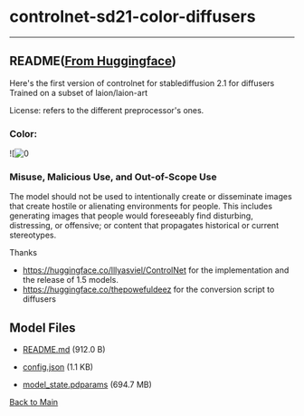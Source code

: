 
# controlnet-sd21-color-diffusers
---


## README([From Huggingface](https://huggingface.co/thibaud/controlnet-sd21-color-diffusers))


Here's the first version of controlnet for stablediffusion 2.1 for diffusers
Trained on a subset of laion/laion-art

License: refers to the different preprocessor's ones.


### Color:
![![<color> 0](https://huggingface.co/thibaud/controlnet-sd21/resolve/main/example_color.png)


### Misuse, Malicious Use, and Out-of-Scope Use

The model should not be used to intentionally create or disseminate images that create hostile or alienating environments for people. This includes generating images that people would foreseeably find disturbing, distressing, or offensive; or content that propagates historical or current stereotypes.


Thanks 
- https://huggingface.co/lllyasviel/ControlNet for the implementation and the release of 1.5 models.
- https://huggingface.co/thepowefuldeez for the conversion script to diffusers



## Model Files

- [README.md](https://paddlenlp.bj.bcebos.com/models/community/thibaud/controlnet-sd21-color-diffusers/README.md) (912.0 B)

- [config.json](https://paddlenlp.bj.bcebos.com/models/community/thibaud/controlnet-sd21-color-diffusers/config.json) (1.1 KB)

- [model_state.pdparams](https://paddlenlp.bj.bcebos.com/models/community/thibaud/controlnet-sd21-color-diffusers/model_state.pdparams) (694.7 MB)


[Back to Main](../../)